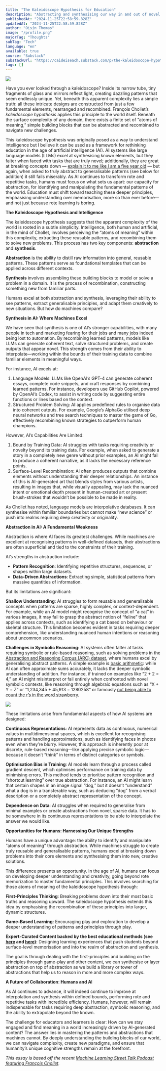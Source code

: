 ```yaml
---
title: "The Kaleidoscope Hypothesis for Education"
description: "Abstracting and synthesising our way in and out of novel problems"
publishedAt: "2024-11-25T22:58:59.828Z"
updatedAt: "2024-11-25T22:58:59.828Z"
author: "Oisín Thomas"
image: "/profile.png"
majorTag: "Thoughts"
subTag: "Tech"
language: "en"
available: true
source: "Substack"
substackUrl: "https://caideiseach.substack.com/p/the-kaleidoscope-hypothesis-for-education"
tags: []
---
```


![](https://substack-post-media.s3.amazonaws.com/public/images/00985744-3a55-4f52-8ee9-0d17aec82320_1150x579.png)


Have you ever looked through a kaleidoscope? Inside its narrow tube, tiny fragments of glass and mirrors reflect light, creating dazzling patterns that seem endlessly unique. Yet, beneath this apparent complexity lies a simple truth: all these intricate designs are constructed from just a few fundamental elements, rearranged and recombined. François Chollet’s _kaleidoscope hypothesis_ applies this principle to the world itself. Beneath the surface complexity of any domain, there exists a finite set of “atoms of meaning,” simple building blocks that can be abstracted and recombined to navigate new challenges.


This kaleidoscope hypothesis was originally posed as a way to understand intelligence but I believe it can be used as a framework for rethinking education in the age of artificial intelligence (AI). AI systems like large language models (LLMs) excel at synthesising known elements, but they falter when faced with tasks that are truly novel; additionally, they are great at breaking concepts down — [explain it to me like I am a five year old](https://deepgram.com/ai-apps/explain-like-i'm-five) — but again, when asked to truly abstract to generalisable patterns (see below for addition) it still fails miserably. As AI continues to transform rote and repetitive tasks, humans must focus on what sets us apart: our capacity for abstraction, for identifying and manipulating the fundamental patterns of the world. Education must shift toward teaching these deeper principles, emphasising understanding over memorisation, more so than ever before—and not just because rote learning is boring.

**The Kaleidoscope Hypothesis and Intelligence**

The kaleidoscope hypothesis suggests that the apparent complexity of the world is rooted in a subtle simplicity. Intelligence, both human and artificial, in the mind of Chollet, involves perceiving the “atoms of meaning” within this complexity, extracting these reusable patterns, and recombining them to solve new problems. This process has two key components: **abstraction** and **synthesis**.

**Abstraction** is the ability to distill raw information into general, reusable patterns. These patterns serve as foundational templates that can be applied across different contexts.
    
**Synthesis** involves assembling these building blocks to model or solve a problem in a domain. It is the process of recombination, constructing something new from familiar parts.
    

Humans excel at both abstraction and synthesis, leveraging their ability to see patterns, extract generalisable principles, and adapt them creatively to new situations. But how do machines compare?

**Synthesis in AI: Where Machines Excel**

We have seen that synthesis is one of AI’s stronger capabilities, with many people in tech and marketing fearing for their jobs and many jobs indeed being lost to automation. By recombining learned patterns, models like LLMs can generate coherent text, solve structured problems, and create outputs that appear novel. This strength comes from their ability to interpolate—working within the bounds of their training data to combine familiar elements in meaningful ways.

For instance, AI excels at:

1. Language Models: LLMs like OpenAI’s GPT-4 can generate coherent essays, complete code snippets, and craft responses by combining learned patterns. For instance, developers use GitHub Copilot, powered by OpenAI’s Codex, to assist in writing code by suggesting entire functions or lines based on the context.
2. Structured Problem Solving: AI applies predefined rules to organise data into coherent outputs. For example, Google’s AlphaGo utilised deep neural networks and tree search techniques to master the game of Go, effectively recombining known strategies to outperform human champions.
    
However, AI’s Capabilities Are Limited:

1. Bound by Training Data: AI struggles with tasks requiring creativity or novelty beyond its training data. For example, when asked to generate a story in a completely new genre without prior examples, an AI might fail to produce a coherent narrative, as it lacks the necessary reference points.
2. Surface-Level Recombination: AI often produces outputs that combine elements without understanding their deeper relationships. An instance of this is AI-generated art that blends styles from various artists, resulting in images that, while visually appealing, may lack the nuanced intent or emotional depth present in human-created art or present brush-strokes that wouldn’t be possible to be made in reality.

As Chollet has noted, language models are interpolative databases. It can synthesise within familiar boundaries but cannot make “new science” or push into realms requiring deep creativity or originality.

**Abstraction in AI: A Fundamental Weakness**

Abstraction is where AI faces its greatest challenges. While machines are excellent at recognising patterns in well-defined datasets, their abstractions are often superficial and tied to the constraints of their training.

AI’s strengths in abstraction include:

* **Pattern Recognition**: Identifying repetitive structures, sequences, or shapes within large datasets.
* **Data-Driven Abstractions**: Extracting simple, statistical patterns from massive quantities of information.

But its limitations are significant:

**Shallow Understanding**: AI struggles to form reusable and generalisable concepts when patterns are sparse, highly complex, or context-dependent. For example, while an AI model might recognise the concept of “a cat” in various images, it may fail to grasp the abstract notion of “feline” that applies across contexts, such as identifying a cat based on behaviour or skeletal structure. This limitation becomes evident in tasks requiring deeper comprehension, like understanding nuanced human intentions or reasoning about uncommon scenarios.
    

**Challenges in Symbolic Reasoning**: AI systems often falter at tasks requiring symbolic or rule-based reasoning, such as solving problems in the [Abstraction and Reasoning Corpus (ARC) dataset](https://lab42.global/arc/), where humans excel by generalising abstract patterns. A simple example is [basic arithmetic](https://loeber.substack.com/p/21-everything-we-know-about-llms): while AI can often approximate sums accurately, it lacks the deeper symbolic understanding of addition. For instance, if trained on examples like “2 + 2 = 4,” an AI might misinterpret or fail entirely when confronted with novel symbolic contexts, like reasoning through algebraic equations such as “X + Y = Z” or “1,234,345 + 45,913 = 1280258“ or famously [not being able to count the r’s in the word strawberry](https://community.openai.com/t/incorrect-count-of-r-characters-in-the-word-strawberry/829618).

![](https://substack-post-media.s3.amazonaws.com/public/images/5779d4c8-c6be-498c-a7dc-fde613d213da_714x380.png)
    
These limitations arise from fundamental aspects of how AI systems are designed:

**Continuous Representations**: AI represents data as continuous, numerical values in multidimensional spaces, which is excellent for recognising patterns and handling approximations, such as identifying faces in photos even when they’re blurry. However, this approach is inherently poor at discrete, rule-based reasoning—like applying precise symbolic logic—because it doesn’t “think” in terms of distinct categories or symbols.
    
**Optimisation Bias in Training**: AI models learn through a process called gradient descent, which optimises performance on training data by minimising errors. This method tends to prioritise pattern recognition and “shortcut learning” over true abstraction. For instance, an AI might learn that certain shapes in an image signal “dog,” but it doesn’t “understand” what a dog is in a transferable way, such as deducing “dog” from a verbal description or a completely abstract representation of the concept.
    
**Dependence on Data**: AI struggles when required to generalise from minimal examples or create abstractions from novel, sparse data. It has to be somewhere in its continuous representations to be able to interpolate the answer we would like.
    

**Opportunities for Humans: Harnessing Our Unique Strengths**

Humans have a unique advantage: the ability to identify and manipulate “atoms of meaning” through abstraction. While machines struggle to create truly reusable and generalisable patterns, humans excel at breaking down problems into their core elements and synthesising them into new, creative solutions.

This difference presents an opportunity. In the age of AI, humans can focus on developing deeper understanding and creativity, going beyond rote memorization to master fundamental principles. This involves searching for those atoms of meaning of the kaleidoscope hypothesis through:

**First-Principles Thinking**: Breaking problems down into their most basic truths and reasoning upward. The kaleidoscope hypothesis extends this idea by emphasising the recombination of these principles into larger, dynamic structures.
    
**Game-Based Learning**: Encouraging play and exploration to develop a deeper understanding of patterns and principles through play.
    
**Expert-Curated Content backed by the best educational methods (see [here](https://pedley-smith.uk/2018/06/29/the-science-of-learning-top-six-proven-study-techniques-part-one/) and [here](https://pedley-smith.uk/2018/07/29/the-science-of-learning-top-six-proven-study-techniques-part-two/))**: Designing learning experiences that push students beyond surface-level memorisation and into the realm of abstraction and synthesis.
    

The goal is through dealing with the first-principles and building on the principles through game-play and other content, we can synthesise or layer abstraction on top of abstraction as we build a library or tower of abstractions that help us to reason in more and more complex ways.

**A Future of Collaboration: Humans and AI**

As AI continues to advance, it will indeed continue to improve at interpolation and synthesis within defined bounds, performing rote and repetitive tasks with incredible efficiency. Humans, however, will remain indispensable for tasks requiring deep abstraction, symbolic reasoning, and the ability to extrapolate beyond the known.

The challenge for educators and learners is clear: How can we stay engaged and find meaning in a world increasingly driven by AI-generated content? The answer lies in mastering the patterns and abstractions that machines cannot. By deeply understanding the building blocks of our world, we can navigate complexity, create new paradigms, and ensure that humanity’s unique cognitive strengths remain at the forefront.

_This essay is based off the recent [Machine Learning Street Talk Podcast featuring François Chollet](https://youtu.be/JTU8Ha4Jyfc?si=o_qSCnBMJlxcb_L1)._

